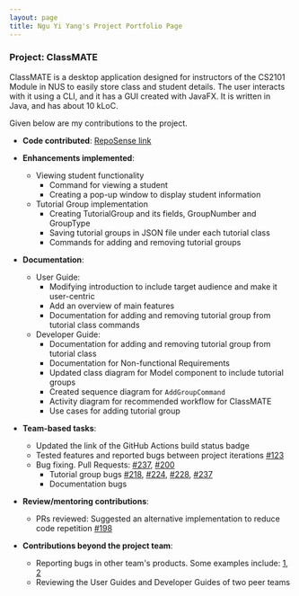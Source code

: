 ```yaml
---
layout: page
title: Ngu Yi Yang's Project Portfolio Page
---
```


### Project: ClassMATE

ClassMATE is a desktop application designed for instructors of the CS2101 Module in NUS to easily store class and student details. The user interacts with it using a CLI, and it has a GUI created with JavaFX. It is written in Java, and has about 10 kLoC.

Given below are my contributions to the project.

* **Code contributed**: [RepoSense link](https://nus-cs2103-ay2122s1.github.io/tp-dashboard/)

* **Enhancements implemented**:
  * Viewing student functionality
    * Command for viewing a student
    * Creating a pop-up window to display student information
  * Tutorial Group implementation
    * Creating TutorialGroup and its fields, GroupNumber and GroupType
    * Saving tutorial groups in JSON file under each tutorial class
    * Commands for adding and removing tutorial groups

* **Documentation**:
  * User Guide:
    * Modifying introduction to include target audience and make it user-centric
    * Add an overview of main features
    * Documentation for adding and removing tutorial group from tutorial class commands
  * Developer Guide:
    * Documentation for adding and removing tutorial group from tutorial class
    * Documentation for Non-functional Requirements
    * Updated class diagram for Model component to include tutorial groups
    * Created sequence diagram for `AddGroupCommand`
    * Activity diagram for recommended workflow for ClassMATE
    * Use cases for adding tutorial group

* **Team-based tasks**:
  * Updated the link of the GitHub Actions build status badge
  * Tested features and reported bugs between project iterations [\#123](https://github.com/AY2122S1-CS2103T-W15-1/tp/issues/123)
  * Bug fixing. Pull Requests: [\#237](https://github.com/AY2122S1-CS2103T-W15-1/tp/pull/236), [\#200](https://github.com/AY2122S1-CS2103T-W15-1/tp/pull/200)
    * Tutorial group bugs [\#218](https://github.com/AY2122S1-CS2103T-W15-1/tp/issues/218), [\#224](https://github.com/AY2122S1-CS2103T-W15-1/tp/issues/224), [\#228](https://github.com/AY2122S1-CS2103T-W15-1/tp/issues/228), [\#237](https://github.com/AY2122S1-CS2103T-W15-1/tp/issues/237)
    * Documentation bugs

* **Review/mentoring contributions**:
  * PRs reviewed: Suggested an alternative implementation to reduce code repetition [\#198](https://github.com/AY2122S1-CS2103T-W15-1/tp/pull/198)

* **Contributions beyond the project team**:
  * Reporting bugs in other team's products. Some examples include: [1](https://github.com/AY2122S1-CS2103T-T15-4/tp/issues/222), [2](https://github.com/AY2122S1-CS2103T-T15-4/tp/issues/221)
  * Reviewing the User Guides and Developer Guides of two peer teams

